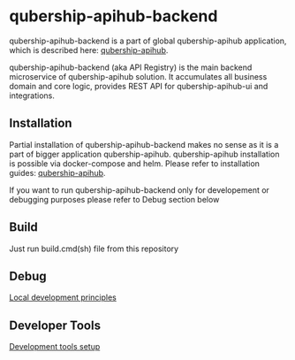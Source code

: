 # qubership-apihub-backend

qubership-apihub-backend is a part of global qubership-apihub application, which is described here: [qubership-apihub](https://github.com/Netcracker/qubership-apihub).

qubership-apihub-backend (aka API Registry) is the main backend microservice of qubership-apihub solution. It accumulates all business domain and core logic, provides REST API for qubership-apihub-ui and integrations.

## Installation

Partial installation of qubership-apihub-backend makes no sense as it is a part of bigger application qubership-apihub.
qubership-apihub installation is possible via docker-compose and helm. Please refer to installation guides: [qubership-apihub](https://github.com/Netcracker/qubership-apihub).

If you want to run qubership-apihub-backend only for developement or debugging purposes please refer to Debug section below


## Build

Just run build.cmd(sh) file from this repository


## Debug

[Local development principles](./docs/local_development/local_development.md)


## Developer Tools

[Development tools setup](./docs/newcomer_env_setup.md)
